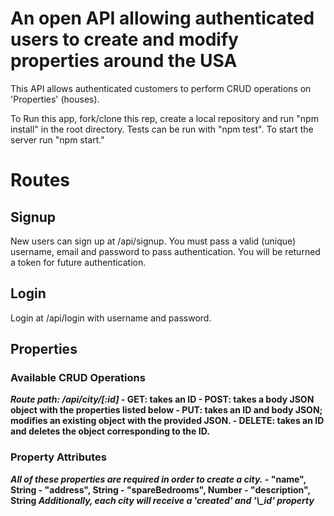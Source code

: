 <title>Property Tracker v0.1</title>
<h1>An open API allowing authenticated users to create and modify properties around the USA</h1>


This API allows authenticated customers to perform CRUD operations on 'Properties' (houses).

To Run this app, fork/clone this rep, create a local repository and run "npm install" in the root directory. Tests can be run with "npm test". To start the server run "npm start."

<h1>Routes</h1>
<h2>Signup</h2>
New users can sign up at /api/signup. You must pass a valid (unique) username, email and password to pass authentication. You will be returned a token for future authentication.

<h2>Login</h2>
Login at /api/login with username and password.

<h2>Properties </h2>
<h3>Available CRUD Operations</h3>
<strong><em>Route path: /api/city/[:id]</em><strong>
- GET: takes an ID
- POST: takes a body JSON object with the properties listed below
- PUT: takes an ID and body JSON; modifies an existing object with the provided JSON.
- DELETE: takes an ID and deletes the object corresponding to the ID.

<h3>Property Attributes</h3>
<em>All of these properties are required in order to create a city.</em>
- "name", String
- "address", String
- "spareBedrooms", Number
- "description", String
<em>Additionally, each city will receive a 'created' and '\_id' property</em>
